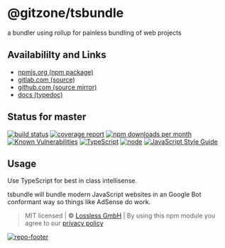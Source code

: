 # @gitzone/tsbundle
a bundler using rollup for painless bundling of web projects

## Availabililty and Links
* [npmjs.org (npm package)](https://www.npmjs.com/package/@gitzone/tsbundle)
* [gitlab.com (source)](https://gitlab.com/gitzone/tsbundle)
* [github.com (source mirror)](https://github.com/gitzone/tsbundle)
* [docs (typedoc)](https://gitzone.gitlab.io/tsbundle/)

## Status for master
[![build status](https://gitlab.com/gitzone/tsbundle/badges/master/build.svg)](https://gitlab.com/gitzone/tsbundle/commits/master)
[![coverage report](https://gitlab.com/gitzone/tsbundle/badges/master/coverage.svg)](https://gitlab.com/gitzone/tsbundle/commits/master)
[![npm downloads per month](https://img.shields.io/npm/dm/@gitzone/tsbundle.svg)](https://www.npmjs.com/package/@gitzone/tsbundle)
[![Known Vulnerabilities](https://snyk.io/test/npm/@gitzone/tsbundle/badge.svg)](https://snyk.io/test/npm/@gitzone/tsbundle)
[![TypeScript](https://img.shields.io/badge/TypeScript->=%203.x-blue.svg)](https://nodejs.org/dist/latest-v10.x/docs/api/)
[![node](https://img.shields.io/badge/node->=%2010.x.x-blue.svg)](https://nodejs.org/dist/latest-v10.x/docs/api/)
[![JavaScript Style Guide](https://img.shields.io/badge/code%20style-prettier-ff69b4.svg)](https://prettier.io/)

## Usage
Use TypeScript for best in class intellisense.

tsbundle will bundle modern JavaScript websites in an Google Bot conformant way so things like AdSense do work.

> MIT licensed | **&copy;** [Lossless GmbH](https://lossless.gmbh)
| By using this npm module you agree to our [privacy policy](https://lossless.gmbH/privacy.html)

[![repo-footer](https://gitzone.gitlab.io/assets/repo-footer.svg)](https://maintainedby.lossless.com)
